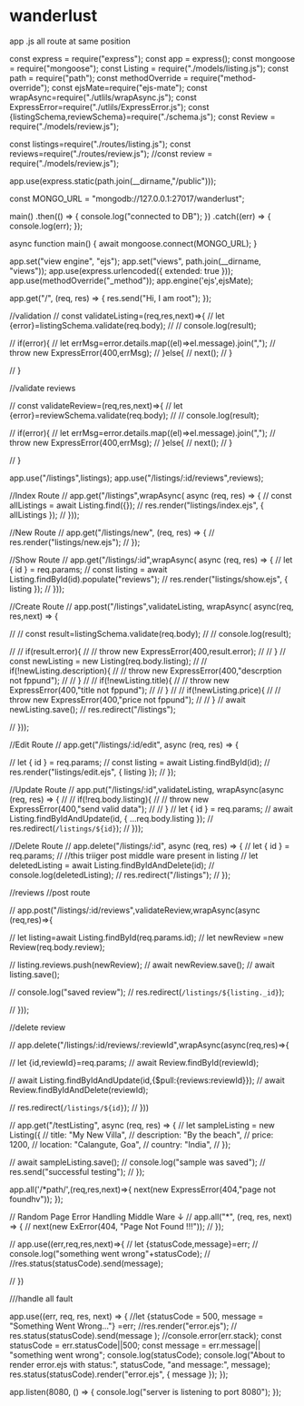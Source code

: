 # wanderlust

app .js all route at same position

const express = require("express");
const app = express();
const mongoose = require("mongoose");
const Listing = require("./models/listing.js");
const path = require("path");
const methodOverride = require("method-override");
const ejsMate=require("ejs-mate");
const wrapAsync=require("./utlils/wrapAsync.js");
const ExpressError=require("./utlils/ExpressError.js");
const {listingSchema,reviewSchema}=require("./schema.js");
const Review = require("./models/review.js");

const listings=require("./routes/listing.js");
const reviews=require("./routes/review.js");
 //const review = require("./models/review.js");


app.use(express.static(path.join(__dirname,"/public")));

const MONGO_URL = "mongodb://127.0.0.1:27017/wanderlust";

main()
  .then(() => {
    console.log("connected to DB");
  })
  .catch((err) => {
    console.log(err);
  });

async function main() {
  await mongoose.connect(MONGO_URL);
}

app.set("view engine", "ejs");
app.set("views", path.join(__dirname, "views"));
app.use(express.urlencoded({ extended: true }));
app.use(methodOverride("_method"));
app.engine('ejs',ejsMate);

app.get("/", (req, res) => {
  res.send("Hi, I am root");
});


//validation 
// const validateListing=(req,res,next)=>{
//    let {error}=listingSchema.validate(req.body);
//  // console.log(result);
  
//   if(error){
//     let errMsg=error.details.map((el)=>el.message).join(",");
//     throw new ExpressError(400,errMsg);
//   }else{
//     next();
//   }

// }

//validate reviews

// const validateReview=(req,res,next)=>{
//    let {error}=reviewSchema.validate(req.body);
//  // console.log(result);
  
//   if(error){
//     let errMsg=error.details.map((el)=>el.message).join(",");
//     throw new ExpressError(400,errMsg);
//   }else{
//     next();
//   }

// }

app.use("/listings",listings);
app.use("/listings/:id/reviews",reviews);

//Index Route
// app.get("/listings",wrapAsync( async (req, res) => {
//   const allListings = await Listing.find({});
//   res.render("listings/index.ejs", { allListings });
// }));
 

//New Route
// app.get("/listings/new", (req, res) => {
//   res.render("listings/new.ejs");
// });




//Show Route
// app.get("/listings/:id",wrapAsync( async (req, res) => {
//   let { id } = req.params;
//   const listing = await Listing.findById(id).populate("reviews");
//   res.render("listings/show.ejs", { listing });
// }));

//Create Route
// app.post("/listings",validateListing, wrapAsync( async(req, res,next) => {

//   // const result=listingSchema.validate(req.body);
//   // console.log(result);
  
//   // if(result.error){
//   //   throw new ExpressError(400,result.error);
//   // }
//   const newListing = new Listing(req.body.listing);
//   // if(!newListing.description){
//   //   throw new ExpressError(400,"descrption not fppund");
//   // }
//   // if(!newListing.title){
//   //   throw new ExpressError(400,"title not fppund");
//   // }
//   // if(!newListing.price){
//   //   throw new ExpressError(400,"price not fppund");
//   // }
//   await newListing.save();
//   res.redirect("/listings");
  
// }));

//Edit Route
// app.get("/listings/:id/edit", async (req, res) => {
  
//   let { id } = req.params;
//   const listing = await Listing.findById(id);
//   res.render("listings/edit.ejs", { listing });
// });

//Update Route
// app.put("/listings/:id",validateListing, wrapAsync(async (req, res) => {
//   // if(!req.body.listing){
//   //   throw new ExpressError(400,"send valid data");
//   // }
//   let { id } = req.params;
//   await Listing.findByIdAndUpdate(id, { ...req.body.listing });
//   res.redirect(`/listings/${id}`);
// }));

//Delete Route
// app.delete("/listings/:id", async (req, res) => {
//   let { id } = req.params;
//   //this triiger post middle ware present in listing
//   let deletedListing = await Listing.findByIdAndDelete(id);
//   console.log(deletedListing);
//   res.redirect("/listings");
// });


//reviews
//post route

// app.post("/listings/:id/reviews",validateReview,wrapAsync(async (req,res)=>{

//    let listing=await Listing.findById(req.params.id);
//    let newReview =new Review(req.body.review);

//    listing.reviews.push(newReview);
//     await newReview.save();
//     await listing.save();

//     console.log("saved review");
//     res.redirect(`/listings/${listing._id}`);


// }));


//delete review

// app.delete("/listings/:id/reviews/:reviewId",wrapAsync(async(req,res)=>{

//   let {id,reviewId}=req.params;
//   await Review.findById(reviewId);

//   await Listing.findByIdAndUpdate(id,{$pull:{reviews:reviewId}});
//   await Review.findByIdAndDelete(reviewId);

//   res.redirect(`/listings/${id}`);
// }))


// app.get("/testListing", async (req, res) => {
//   let sampleListing = new Listing({
//     title: "My New Villa",
//     description: "By the beach",
//     price: 1200,
//     location: "Calangute, Goa",
//     country: "India",
//   });

//   await sampleListing.save();
//   console.log("sample was saved");
//   res.send("successful testing");
// });


app.all('/*path/',(req,res,next)=>{
  next(new ExpressError(404,"page not foundhv"));
});

// Random Page Error Handling Middle Ware ↓
// app.all("*", (req, res, next) => {
//     next(new ExError(404, "Page Not Found !!!"));
// });

// app.use((err,req,res,next)=>{
//   let {statusCode,message}=err;
//   console.log("something went wrong"+statusCode);
//   //res.status(statusCode).send(message);
 

// })

///handle all fault

app.use((err, req, res, next) => {
    //let {statusCode = 500, message = "Something Went Wrong..."} =err;
    //res.render("error.ejs");
   // res.status(statusCode).send(message );
   //console.error(err.stack);
  const statusCode = err.statusCode||500;
  const message = err.message|| "something went wrong";
   console.log(statusCode);
   console.log("About to render error.ejs with status:", statusCode, "and message:", message);
    res.status(statusCode).render("error.ejs", { message });
});

app.listen(8080, () => {
  console.log("server is listening to port 8080");
});
